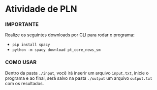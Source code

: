 # Atividade de PLN

### IMPORTANTE
Realize os seguintes downloads por CLI para rodar o programa:
- ``pip install spacy``
- ``python -m spacy download pt_core_news_sm``

### COMO USAR

Dentro da pasta ``./input``, você irá inserir um arquivo ``input.txt``, inicie o programa e ao final, será salvo na pasta ``./output`` um arquivo ``output.txt`` com os resultados.